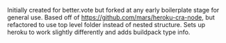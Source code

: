 Initially created for better.vote but forked at any early boilerplate stage for general use. Based off of https://github.com/mars/heroku-cra-node, but refactored to use top level folder instead of nested structure. Sets up heroku to work slightly differently and adds buildpack type info.
